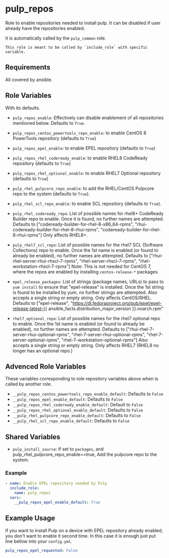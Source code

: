 pulp_repos
==========

Role to enable repositories needed to install pulp. It can be disabled if user already have the repositories enabled.

It is automatically called by the `pulp_common` role.

    This role is meant to be called by `include_role` with specific variable.

Requirements
------------

All covered by ansible.

Role Variables
--------------

With its defaults.

* `pulp_repos_enable`: Effectively can disable enablement of all repositories mentioned below.
  Defaults to `True`.

* `pulp_repos_centos_powertools_repo_enable`: to enable CentOS 8 PowerTools repository (defaults to `True`)
* `pulp_repos_epel_enable`: to enable EPEL repository (defaults to `True`)
* `pulp_repos_rhel_codeready_enable`: to enable RHEL8 CodeReady repository (defaults to `True`)
* `pulp_repos_rhel_optional_enable`: to enable RHEL7 Optional repository (defaults to `True`)
* `pulp_rhel_pulpcore_repo_enable`: to add the RHEL/CentOS Pulpcore repo to the system (defaults to `True`).
* `pulp_rhel_scl_repo_enable`: to enable SCL repository (defaults to `True`).

* `pulp_rhel_codeready_repo`: List of possible names for rhel8+ CodeReady Builder repo
  to enable. Once it is found, no further names are attempted.
  Defaults to ["codeready-builder-for-rhel-8-x86_64-rpms", "rhui-codeready-builder-for-rhel-8-rhui-rpms", "codeready-builder-for-rhel-8-rhui-rpms"]
  Only affects RHEL8+.
* `pulp_rhel7_scl_repo`: List of possible names for the rhel7 SCL (Software Collections) repo
  to enable. Once the 1st name is enabled (or found to already be enabled),
  no further names are attempted.
  Defaults to  ["rhui-rhel-server-rhui-rhscl-7-rpms", "rhel-server-rhscl-7-rpms", "rhel-workstation-rhscl-7-rpms"]
  Note: This is not needed for CentOS 7, where the repos are enabled by installing `centos-release-*` packages.
* `epel_release_packages`: List of strings (package names, URLs) to pass to
  `yum install` to ensure that "epel-release" is installed.
  Once the 1st string is found to be installed by yum, no further strings are
  attempted.
  Also accepts a single string or empty string.
  Only affects CentOS/RHEL.
  Defaults to  ["epel-release",
  "https://dl.fedoraproject.org/pub/epel/epel-release-latest-{{ ansible_facts.distribution_major_version }}.noarch.rpm"
* `rhel7_optional_repo`: List of possible names for the rhel7 optional repo
  to enable. Once the 1st name is enabled (or found to already be enabled),
  no further names are attempted.
  Defaults to  ["rhui-rhel-7-server-rhui-optional-rpms", "rhel-7-server-rhui-optional-rpms", "rhel-7-server-optional-rpms", "rhel-7-workstation-optional-rpms"]
  Also accepts a single string or empty string.
  Only affects RHEL7 (RHEL8 no longer has an optional repo.)

Advenced Role Variables
-----------------------

These variables corresponding to role repository variables above when is called by another role.

* `__pulp_repos_centos_powertools_repo_enable_default`: Defaults to `False`
* `__pulp_repos_epel_enable_default`: Defaults to `False`
* `__pulp_repos_rhel_codeready_enable_default`: Default to `False`
* `__pulp_repos_rhel_optional_enable_default`: Defaults to `False`
* `__pulp_rhel_pulpcore_repo_enable_default`: Defaults to `False`
* `__pulp_rhel_scl_repo_enable_default`: Defaults to `False`

Shared Variables
----------------
* `pulp_install_source`: If set to `packages`, and pulp_rhel_pulpcore_repo_enable==true, Add the
  pulpcore repo to the system.

### Example

```yaml
- name: Enable EPEL repository needed by Pulp
  include_role:
    name: pulp_repos
  vars:
    __pulp_repos_epel_enable_default: True
```

Example Usage
-------------

If you want to install Pulp on a device with EPEL repository already enabled, you don't want to enable it second time. 
In this case it is enough just put line bellow into your `config.yml`.

```yaml
pulp_repos_epel_requested: False
```
